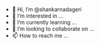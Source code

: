 - 👋 Hi, I’m @shankarnadageri
- 👀 I’m interested in ...
- 🌱 I’m currently learning ...
- 💞️ I’m looking to collaborate on ...
- 📫 How to reach me ...

<!---
shankarnadageri/shankarnadageri is a ✨ special ✨ repository because its `README.md` (this file) appears on your GitHub profile.
You can click the Preview link to take a look at your changes.
--->
